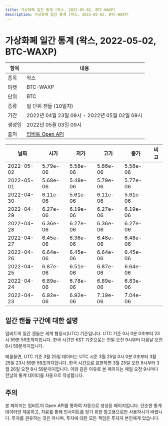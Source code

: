```yaml
---
title: 가상화폐 일간 통계 (왁스, 2022-05-02, BTC-WAXP)
description: 가상화폐 일간 통계 (왁스, 2022-05-02, BTC-WAXP)
---
```



가상화폐 일간 통계 (왁스, 2022-05-02, BTC-WAXP)
===

|항목|내용|
|--|--|
|종목|왁스|
|마켓|BTC-WAXP|
|단위|BTC|
|종류|일 단위 캔들 (10일치)|
|기간|2022년 04월 23일 09시 - 2022년 05월 02일 09시|
|생성일|2022년 05월 03일 09시|
|출처|[업비트 Open API](https://docs.upbit.com)|


|날짜|시가|저가|고가|종가|비고|
|--|--|--|--|--|--|
|2022-05-02|5.79e-06|5.58e-06|5.86e-06|5.58e-06|    |
|2022-05-01|5.68e-06|5.48e-06|5.79e-06|5.77e-06|    |
|2022-04-30|6.11e-06|5.61e-06|6.11e-06|5.61e-06|    |
|2022-04-29|6.27e-06|6.19e-06|6.27e-06|6.19e-06|    |
|2022-04-28|6.36e-06|6.27e-06|6.36e-06|6.27e-06|    |
|2022-04-27|6.45e-06|6.36e-06|6.48e-06|6.48e-06|    |
|2022-04-26|6.64e-06|6.45e-06|6.64e-06|6.45e-06|    |
|2022-04-25|6.87e-06|6.51e-06|6.87e-06|6.64e-06|    |
|2022-04-24|6.89e-06|6.78e-06|6.89e-06|6.83e-06|    |
|2022-04-23|6.92e-06|6.92e-06|7.19e-06|7.04e-06|    |


일간 캔들 구간에 대한 설명
---


업비트의 일간 캔들은 세계 협정시(UTC) 기준입니다. 
UTC 기준 0시 0분 0초부터 23시 59분 59초까지입니다. 
한국 시간인 KST 기준으로는 전일 오전 9시부터 다음날 오전 8시 59분까지입니다. 


예를들면, UTC 기준 3월 25일 데이터는 UTC 시준 3월 25일 0시 0분 0초부터 3월 25일 23시 59분 59초까지입니다. 
한국 시간으로 표현하면 3월 25일 오전 9시부터 3월 26일 오전 8시 59분까지입니다. 
이와 같은 이유로 본 페이지는 매일 오전 9시마다 전날의 통계 데이터를 자동으로 작성합니다. 


주의
---


본 페이지는 업비트의 Open API를 통하여 자동으로 생성된 페이지입니다. 
단순한 통계 데이터만 제공하고, 자료를 통해 인사이트를 얻기 위한 참고용으로만 사용하시기 바랍니다. 
투자를 권유하는 것은 아니며, 투자에 대한 모든 책임은 투자자 본인에게 있습니다. 
